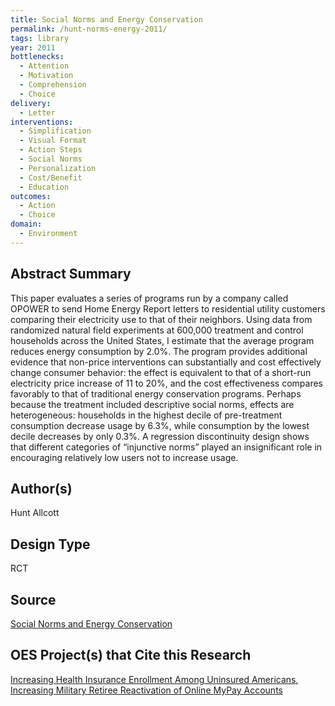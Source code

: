 ```yaml
---
title: Social Norms and Energy Conservation
permalink: /hunt-norms-energy-2011/
tags: library 
year: 2011
bottlenecks: 
  - Attention 
  - Motivation
  - Comprehension 
  - Choice 
delivery: 
  - Letter 
interventions: 
  - Simplification 
  - Visual Format 
  - Action Steps 
  - Social Norms 
  - Personalization 
  - Cost/Benefit 
  - Education 
outcomes: 
  - Action 
  - Choice 
domain: 
  - Environment
---
```

## Abstract Summary

This paper evaluates a series of programs run by a company called OPOWER to send Home Energy Report
letters to residential utility customers comparing their electricity use to that of their neighbors. Using data
from randomized natural field experiments at 600,000 treatment and control households across the United
States, I estimate that the average program reduces energy consumption by 2.0%. The program provides
additional evidence that non-price interventions can substantially and cost effectively change consumer
behavior: the effect is equivalent to that of a short-run electricity price increase of 11 to 20%, and the cost
effectiveness compares favorably to that of traditional energy conservation programs. Perhaps because the
treatment included descriptive social norms, effects are heterogeneous: households in the highest decile of
pre-treatment consumption decrease usage by 6.3%, while consumption by the lowest decile decreases by
only 0.3%. A regression discontinuity design shows that different categories of “injunctive norms” played an
insignificant role in encouraging relatively low users not to increase usage.

## Author(s)

Hunt Allcott

## Design Type

RCT

## Source

<a href="http://www.sciencedirect.com/science/article/pii/S0047272711000478">Social Norms and Energy Conservation</a>

## OES Project(s) that Cite this Research

<a href="https://oes.gsa.gov/projects/health-insurance-enrollment-2/">Increasing Health Insurance Enrollment Among Uninsured Americans</a>, <a href="https://oes.gsa.gov/projects/mypay-reactivation/">Increasing Military Retiree Reactivation of Online MyPay Accounts</a>
